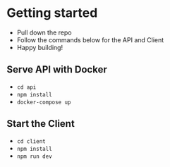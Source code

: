 # Getting started
- Pull down the repo
- Follow the commands below for the API and Client
- Happy building!

## Serve API with Docker
- `cd api`
- `npm install`
- `docker-compose up`

## Start the Client
- `cd client`
- `npm install`
- `npm run dev`